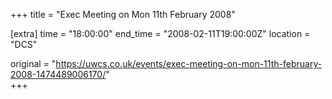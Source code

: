 +++
title = "Exec Meeting on Mon 11th February 2008"

[extra]
time = "18:00:00"
end_time = "2008-02-11T19:00:00Z"
location = "DCS"

original = "https://uwcs.co.uk/events/exec-meeting-on-mon-11th-february-2008-1474489006170/"    
+++



